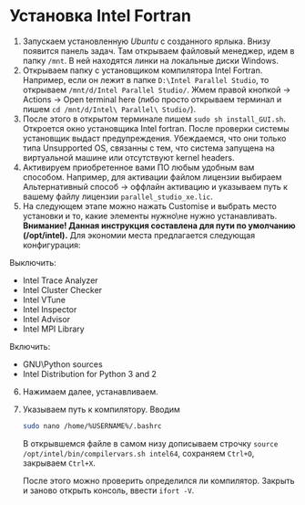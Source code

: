 # Установка Intel Fortran
1. Запускаем установленную *Ubuntu* с созданного ярлыка. Внизу появится панель задач. Там открываем файловый менеджер, идем в папку `/mnt`. В ней находятся линки на локальные диски Windows.
2. Открываем папку с установщиком компилятора Intel Fortran. Например, если он лежит в папке `D:\Intel Parallel Studio`, то открываем `/mnt/d/Intel Parallel Studio/`. Жмем правой кнопкой -> Actions -> Open terminal here (либо просто открываем терминал и пишем `cd /mnt/d/Intel\ Parallel\ Studio/`).
3. После этого в открытом терминале пишем `sudo sh install_GUI.sh`. Откроется окно установщика Intel fortran. После проверки системы установщик выдаст предупреждения. Убеждаемся, что они только типа Unsupported OS, связанны с тем, что система запущена на виртуальной машине или отсутствуют kernel headers.
4. Активируем приобретенное вами ПО любым удобным вам способом. Например, для активации файлом лицензии выбираем Альтернативный способ -> оффлайн активацию и указываем путь к вашему файлу лицензии `parallel_studio_xe.lic`.
5. На следующем этапе можно нажать Customise и выбрать место установки и то, какие элементы нужно\не нужно устанавливать. **Внимание! Данная инструкция составлена для пути по умолчанию (/opt/intel).**  Для экономии места предлагается следующая конфигурация:

Выключить:
* Intel Trace Analyzer
* Intel Cluster Checker
* Intel VTune
* Intel Inspector
* Intel Advisor
* Intel MPI Library

Включить:
* GNU\Python sources
* Intel Distribution for Python 3 and 2

6. Нажимаем далее, устанавливаем.
7. Указываем путь к компилятору. Вводим

	```sh
	sudo nano /home/%USERNAME%/.bashrc
	```

	В открывшемся файле в самом низу дописываем строчку `source /opt/intel/bin/compilervars.sh intel64`, сохраняем `Ctrl+O`, закрываем `Ctrl+X`.
	
	После этого можно проверить определился ли компилятор. Закрыть и заново открыть консоль, ввести `ifort -V`.
